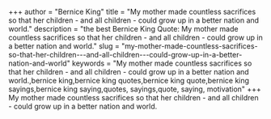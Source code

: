 +++
author = "Bernice King"
title = "My mother made countless sacrifices so that her children - and all children - could grow up in a better nation and world."
description = "the best Bernice King Quote: My mother made countless sacrifices so that her children - and all children - could grow up in a better nation and world."
slug = "my-mother-made-countless-sacrifices-so-that-her-children---and-all-children---could-grow-up-in-a-better-nation-and-world"
keywords = "My mother made countless sacrifices so that her children - and all children - could grow up in a better nation and world.,bernice king,bernice king quotes,bernice king quote,bernice king sayings,bernice king saying,quotes, sayings,quote, saying, motivation"
+++
My mother made countless sacrifices so that her children - and all children - could grow up in a better nation and world.
